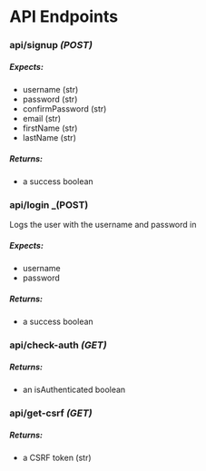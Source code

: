 # API Endpoints

### api/signup _(POST)_

##### Expects:

- username (str)
- password (str)
- confirmPassword (str)
- email (str)
- firstName (str)
- lastName (str)

##### Returns:

- a success boolean

### api/login \_(POST)

Logs the user with the username and password in

##### Expects:

- username
- password

##### Returns:

- a success boolean

### api/check-auth _(GET)_

##### Returns:

- an isAuthenticated boolean

### api/get-csrf _(GET)_

##### Returns:

- a CSRF token (str)
